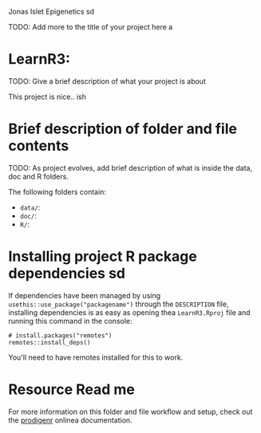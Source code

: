 Jonas
Islet Epigenetics sd

TODO: Add more to the title of your project here a

# LearnR3:

TODO: Give a brief description of what your project is about

This project is nice.. ish

# Brief description of folder and file contents

TODO: As project evolves, add brief description of what is inside the data, doc and R folders.

The following folders contain:

- `data/`:
- `doc/`:
- `R/`:

# Installing project R package dependencies sd

If dependencies have been managed by using `usethis::use_package("packagename")`
through the `DESCRIPTION` file, installing dependencies is as easy as opening thea
`LearnR3.Rproj` file and running this command in the console:

    # install.packages("remotes")
    remotes::install_deps()

You'll need to have remotes installed for this to work.

# Resource Read me

For more information on this folder and file workflow and setup, check
out the [prodigenr](https://rostools.github.io/prodigenr) onlinea
documentation.
